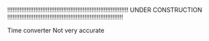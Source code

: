 !!!!!!!!!!!!!!!!!!!!!!!!!!!!!!!!!!!!!!!!!!!!!!!!!!!!!!!!!!!!!!!!!!!!! UNDER CONSTRUCTION !!!!!!!!!!!!!!!!!!!!!!!!!!!!!!!!!!!!!!!!!!!!!!!!!!!!!!!!!!!!!!!!!!


Time converter
Not very accurate
